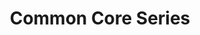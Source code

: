 ---
title: Common Core Series
description:
icon: exit_to_app

resources:
- title: Common Core Basics
  subject: Science
  description: Build Essential Test Readiness Skills for High School Equivalency Exams
  image_path: ccb-science.jpg
  
- title: Common Core Achieve
  subject: Science
  description: Mastering Essential Test Readiness Skills for High School Equivalency Exams
  image_path: cca-science.png
  
- title: GED Exercise
  subject: Science
  description: Mastering Essential Test Readiness Skills for GED Exams
  image_path: cca-ged-science.png

category: Science
layout: books
---